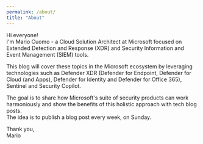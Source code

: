 ```yaml
---
permalink: /about/
title: "About"
---
```


Hi everyone! <br>
I'm Mario Cuomo - a Cloud Solution Architect at Microsoft focused on Extended Detection and Response (XDR) and Security Information and Event Management (SIEM) tools.

This blog will cover these topics in the Microsoft ecosystem by leveraging technologies such as Defender XDR (Defender for Endpoint, Defender for Cloud (and Apps), Defender for Identity and Defender for Office 365), Sentinel and Security Copilot.

The goal is to share how Microsoft's suite of security products can work harmoniously and show the benefits of this holistic approach with tech blog posts.<br>
The idea is to publish a blog post every week, on Sunday.

Thank you,<br>
Mario